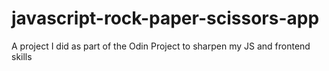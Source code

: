 # javascript-rock-paper-scissors-app
A project I did as part of the Odin Project to sharpen my JS and frontend skills
